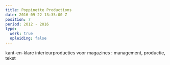 ```yaml
---
title: Poppinette Productions
date: 2016-09-22 13:35:00 Z
position: 7
period: 2012 - 2016
type:
  werk: true
  opleiding: false
---
```


kant-en-klare interieurproducties voor magazines : management, productie, tekst